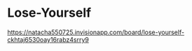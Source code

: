 # Lose-Yourself

https://natacha550725.invisionapp.com/board/lose-yourself-ckhtaj6530oay16rabz4srry9
